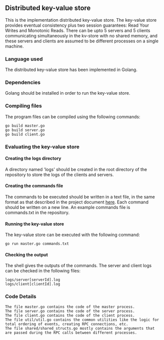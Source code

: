 ## Distributed key-value store
This is the implementation distributed key-value store. The key-value store provides eventual consistency plus two session guarantees: Read Your Writes and Monotonic Reads. There can be upto 5 servers and 5 clients communicating simultaneously in the kv-store with no shared memory, and these servers and clients are assumed to be different processes on a single machine. 

### Language used
The distributed key-value store has been implemented in Golang. 

### Dependencies
Golang should be installed in order to run the key-value store. 

### Compiling files
The program files can be compiled using the following commands:
	
	go build master.go
	go build server.go
	go build client.go

### Evaluating the key-value store
#### Creating the logs directory
A directory named 'logs' should be created in the root directory of the repository to store the logs of the clients and servers. 

#### Creating the commands file
The commands to be executed should be written in a text file, in the same format as that described in the project document [here](http://www.cs.utexas.edu/~vijay/cs380D-s18/project1.pdf). Each command should be written on a new line. An example commands file is commands.txt in the repository. 

#### Running the key-value store
The key-value store can be executed with the following command: 
	
	go run master.go commands.txt

#### Checking the output
The shell gives the outputs of the commands.
The server and client logs can be checked in the following files:
	
	logs/server[serverId].log
	logs/client[clientId].log

### Code Details
	
	The file master.go contains the code of the master process.
	The file server.go contains the code of the server process.
	The file client.go contains the code of the client process.
	The file util/util.go contains the common utilities like the logic for total ordering of events, creating RPC connections, etc.
	The file shared/shared_structs.go mostly contains the arguments that are passed during the RPC calls between different processes.
